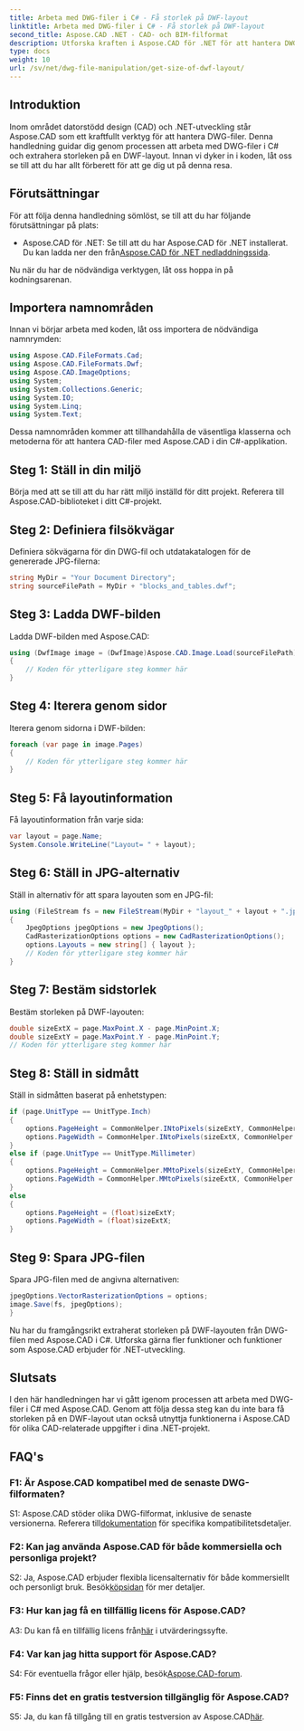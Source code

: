 ```yaml
---
title: Arbeta med DWG-filer i C# - Få storlek på DWF-layout
linktitle: Arbeta med DWG-filer i C# - Få storlek på DWF-layout
second_title: Aspose.CAD .NET - CAD- och BIM-filformat
description: Utforska kraften i Aspose.CAD för .NET för att hantera DWG-filer. Lär dig att extrahera DWF-layoutstorlekar utan ansträngning med C#.
type: docs
weight: 10
url: /sv/net/dwg-file-manipulation/get-size-of-dwf-layout/
---
```

## Introduktion

Inom området datorstödd design (CAD) och .NET-utveckling står Aspose.CAD som ett kraftfullt verktyg för att hantera DWG-filer. Denna handledning guidar dig genom processen att arbeta med DWG-filer i C# och extrahera storleken på en DWF-layout. Innan vi dyker in i koden, låt oss se till att du har allt förberett för att ge dig ut på denna resa.

## Förutsättningar

För att följa denna handledning sömlöst, se till att du har följande förutsättningar på plats:

-  Aspose.CAD för .NET: Se till att du har Aspose.CAD för .NET installerat. Du kan ladda ner den från[Aspose.CAD för .NET nedladdningssida](https://releases.aspose.com/cad/net/).

Nu när du har de nödvändiga verktygen, låt oss hoppa in på kodningsarenan.

## Importera namnområden

Innan vi börjar arbeta med koden, låt oss importera de nödvändiga namnrymden:

```csharp
using Aspose.CAD.FileFormats.Cad;
using Aspose.CAD.FileFormats.Dwf;
using Aspose.CAD.ImageOptions;
using System;
using System.Collections.Generic;
using System.IO;
using System.Linq;
using System.Text;
```

Dessa namnområden kommer att tillhandahålla de väsentliga klasserna och metoderna för att hantera CAD-filer med Aspose.CAD i din C#-applikation.

## Steg 1: Ställ in din miljö

Börja med att se till att du har rätt miljö inställd för ditt projekt. Referera till Aspose.CAD-biblioteket i ditt C#-projekt.

## Steg 2: Definiera filsökvägar

Definiera sökvägarna för din DWG-fil och utdatakatalogen för de genererade JPG-filerna:

```csharp
string MyDir = "Your Document Directory";
string sourceFilePath = MyDir + "blocks_and_tables.dwf";
```

## Steg 3: Ladda DWF-bilden

Ladda DWF-bilden med Aspose.CAD:

```csharp
using (DwfImage image = (DwfImage)Aspose.CAD.Image.Load(sourceFilePath))
{
    // Koden för ytterligare steg kommer här
}
```

## Steg 4: Iterera genom sidor

Iterera genom sidorna i DWF-bilden:

```csharp
foreach (var page in image.Pages)
{
    // Koden för ytterligare steg kommer här
}
```

## Steg 5: Få layoutinformation

Få layoutinformation från varje sida:

```csharp
var layout = page.Name;
System.Console.WriteLine("Layout= " + layout);
```

## Steg 6: Ställ in JPG-alternativ

Ställ in alternativ för att spara layouten som en JPG-fil:

```csharp
using (FileStream fs = new FileStream(MyDir + "layout_" + layout + ".jpg", FileMode.Create))
{
    JpegOptions jpegOptions = new JpegOptions();
    CadRasterizationOptions options = new CadRasterizationOptions();
    options.Layouts = new string[] { layout };
    // Koden för ytterligare steg kommer här
}
```

## Steg 7: Bestäm sidstorlek

Bestäm storleken på DWF-layouten:

```csharp
double sizeExtX = page.MaxPoint.X - page.MinPoint.X;
double sizeExtY = page.MaxPoint.Y - page.MinPoint.Y;
// Koden för ytterligare steg kommer här
```

## Steg 8: Ställ in sidmått

Ställ in sidmåtten baserat på enhetstypen:

```csharp
if (page.UnitType == UnitType.Inch)
{
    options.PageHeight = CommonHelper.INtoPixels(sizeExtY, CommonHelper.DPI);
    options.PageWidth = CommonHelper.INtoPixels(sizeExtX, CommonHelper.DPI);
}
else if (page.UnitType == UnitType.Millimeter)
{
    options.PageHeight = CommonHelper.MMtoPixels(sizeExtY, CommonHelper.DPI);
    options.PageWidth = CommonHelper.MMtoPixels(sizeExtX, CommonHelper.DPI);
}
else
{
    options.PageHeight = (float)sizeExtY;
    options.PageWidth = (float)sizeExtX;
}
```

## Steg 9: Spara JPG-filen

Spara JPG-filen med de angivna alternativen:

```csharp
jpegOptions.VectorRasterizationOptions = options;
image.Save(fs, jpegOptions);
}
```

Nu har du framgångsrikt extraherat storleken på DWF-layouten från DWG-filen med Aspose.CAD i C#. Utforska gärna fler funktioner och funktioner som Aspose.CAD erbjuder för .NET-utveckling.

## Slutsats

I den här handledningen har vi gått igenom processen att arbeta med DWG-filer i C# med Aspose.CAD. Genom att följa dessa steg kan du inte bara få storleken på en DWF-layout utan också utnyttja funktionerna i Aspose.CAD för olika CAD-relaterade uppgifter i dina .NET-projekt.

## FAQ's

### F1: Är Aspose.CAD kompatibel med de senaste DWG-filformaten?

 S1: Aspose.CAD stöder olika DWG-filformat, inklusive de senaste versionerna. Referera till[dokumentation](https://reference.aspose.com/cad/net/) för specifika kompatibilitetsdetaljer.

### F2: Kan jag använda Aspose.CAD för både kommersiella och personliga projekt?

 S2: Ja, Aspose.CAD erbjuder flexibla licensalternativ för både kommersiellt och personligt bruk. Besök[köpsidan](https://purchase.aspose.com/buy) för mer detaljer.

### F3: Hur kan jag få en tillfällig licens för Aspose.CAD?

 A3: Du kan få en tillfällig licens från[här](https://purchase.aspose.com/temporary-license/) i utvärderingssyfte.

### F4: Var kan jag hitta support för Aspose.CAD?

S4: För eventuella frågor eller hjälp, besök[Aspose.CAD-forum](https://forum.aspose.com/c/cad/19).

### F5: Finns det en gratis testversion tillgänglig för Aspose.CAD?

 S5: Ja, du kan få tillgång till en gratis testversion av Aspose.CAD[här](https://releases.aspose.com/).